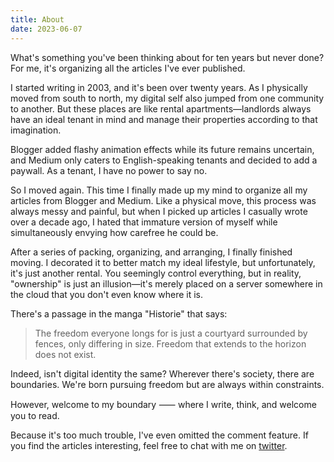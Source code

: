 ```yaml
---
title: About
date: 2023-06-07
---
```


What's something you've been thinking about for ten years but never done? For me, it's organizing all the articles I've ever published.

I started writing in 2003, and it's been over twenty years. As I physically moved from south to north, my digital self also jumped from one community to another. But these places are like rental apartments—landlords always have an ideal tenant in mind and manage their properties according to that imagination.

Blogger added flashy animation effects while its future remains uncertain, and Medium only caters to English-speaking tenants and decided to add a paywall. As a tenant, I have no power to say no.

So I moved again. This time I finally made up my mind to organize all my articles from Blogger and Medium. Like a physical move, this process was always messy and painful, but when I picked up articles I casually wrote over a decade ago, I hated that immature version of myself while simultaneously envying how carefree he could be.

After a series of packing, organizing, and arranging, I finally finished moving. I decorated it to better match my ideal lifestyle, but unfortunately, it's just another rental. You seemingly control everything, but in reality, "ownership" is just an illusion—it's merely placed on a server somewhere in the cloud that you don't even know where it is.

There's a passage in the manga "Historie" that says:

> The freedom everyone longs for is just a courtyard surrounded by fences, only differing in size. Freedom that extends to the horizon does not exist.

Indeed, isn't digital identity the same? Wherever there's society, there are boundaries. We're born pursuing freedom but are always within constraints.

However, welcome to my boundary ⸺ where I write, think, and welcome you to read.

Because it's too much trouble, I've even omitted the comment feature. If you find the articles interesting, feel free to chat with me on [twitter](https://twitter.com/yurenju).
